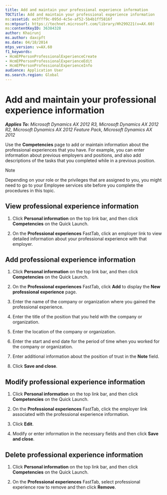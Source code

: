 ```yaml
---
title: Add and maintain your professional experience information
TOCTitle: Add and maintain your professional experience information
ms:assetid: ee3fff9c-095d-4c5e-af52-5b4b1ff5816f
ms:mtpsurl: https://technet.microsoft.com/library/Hh299221(v=AX.60)
ms:contentKeyID: 36384328
author: Khairunj
ms.author: daxcpft
ms.date: 04/18/2014
mtps_version: v=AX.60
f1_keywords:
- HcmEPPersonProfessionalExperienceCreate
- HcmEPPersonProfessionalExperienceEdit
- HcmEPPersonProfessionalExperienceInfo
audience: Application User
ms.search.region: Global
---
```


# Add and maintain your professional experience information 


_**Applies To:** Microsoft Dynamics AX 2012 R3, Microsoft Dynamics AX 2012 R2, Microsoft Dynamics AX 2012 Feature Pack, Microsoft Dynamics AX 2012_

Use the **Competencies** page to add or maintain information about the professional experiences that you have. For example, you can enter information about previous employers and positions, and also add descriptions of the tasks that you completed while in a previous position.


> [!NOTE]
> <P>Depending on your role or the privileges that are assigned to you, you might need to go to your Employee services site before you complete the procedures in this topic.</P>



## View professional experience information

1.  Click **Personal information** on the top link bar, and then click **Competencies** on the Quick Launch.

2.  On the **Professional experiences** FastTab, click an employer link to view detailed information about your professional experience with that employer.

## Add professional experience information

1.  Click **Personal information** on the top link bar, and then click **Competencies** on the Quick Launch.

2.  On the **Professional experiences** FastTab, click **Add** to display the **New professional experience** page.

3.  Enter the name of the company or organization where you gained the professional experience.

4.  Enter the title of the position that you held with the company or organization.

5.  Enter the location of the company or organization.

6.  Enter the start and end date for the period of time when you worked for the company or organization.

7.  Enter additional information about the position of trust in the **Note** field.

8.  Click **Save and close**.

## Modify professional experience information

1.  Click **Personal information** on the top link bar, and then click **Competencies** on the Quick Launch.

2.  On the **Professional experiences** FastTab, click the employer link associated with the professional experience information.

3.  Click **Edit**.

4.  Modify or enter information in the necessary fields and then click **Save and close**.

## Delete professional experience information

1.  Click **Personal information** on the top link bar, and then click **Competencies** on the Quick Launch.

2.  On the **Professional experiences** FastTab, select professional experience row to remove and then click **Remove**.

  


